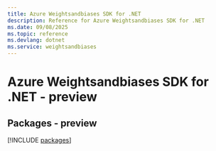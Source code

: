 ```yaml
---
title: Azure Weightsandbiases SDK for .NET
description: Reference for Azure Weightsandbiases SDK for .NET
ms.date: 09/08/2025
ms.topic: reference
ms.devlang: dotnet
ms.service: weightsandbiases
---
```

# Azure Weightsandbiases SDK for .NET - preview
## Packages - preview
[!INCLUDE [packages](weightsandbiases-index.md)]